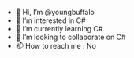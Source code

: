 - 👋 Hi, I’m @youngbuffalo
- 👀 I’m interested in C#
- 🌱 I’m currently learning C#
- 💞️ I’m looking to collaborate on C#
- 📫 How to reach me : No

<!---
youngbuffalo/youngbuffalo is a ✨ special ✨ repository because its `README.md` (this file) appears on your GitHub profile.
You can click the Preview link to take a look at your changes.
--->
